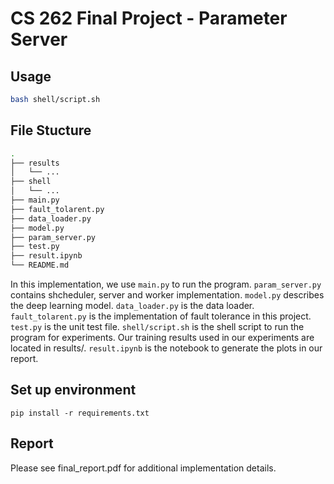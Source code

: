 # CS 262 Final Project - Parameter Server

## Usage

```bash
bash shell/script.sh
```

## File Stucture 

```bash
.
├── results
│   └── ...
├── shell
│   └── ...
├── main.py
├── fault_tolarent.py
├── data_loader.py
├── model.py
├── param_server.py
├── test.py
├── result.ipynb
└── README.md
```

In this implementation, we use `main.py` to run the program. `param_server.py` contains shcheduler, server and worker implementation. `model.py` describes the deep learning model. `data_loader.py` is the data loader. `fault_tolarent.py` is the implementation of fault tolerance in this project. `test.py` is the unit test file. `shell/script.sh` is the shell script to run the program for experiments. Our training results used in our experiments are located in results/. `result.ipynb` is the notebook to generate the plots in our report.

## Set up environment
```pip install -r requirements.txt```

## Report 
Please see final_report.pdf for additional implementation details. 

